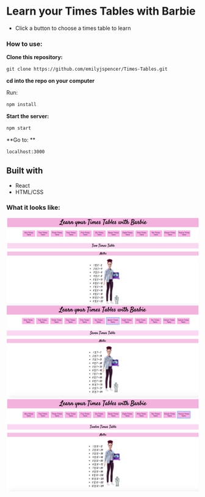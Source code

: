 #  Learn your Times Tables with Barbie

* Click a button to choose a times table to learn


### How to use:

**Clone this repository:**

```html
git clone https://github.com/emilyjspencer/Times-Tables.git
```

**cd into the repo on your computer**

Run:
```html
npm install
```

**Start the server:**

```html
npm start
```

**Go to: **
```html
localhost:3000
```


## Built with

* React
* HTML/CSS


### What it looks like:

![homepage](barbietwo.png)
![homepage](barbieseven.png)
![homepage](barbietwelve.png)